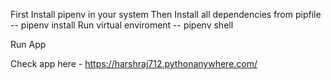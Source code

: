 First Install pipenv in your system
Then Install all dependencies from pipfile -- pipenv install
Run virtual enviroment -- pipenv shell

Run App

Check app here - https://harshraj712.pythonanywhere.com/